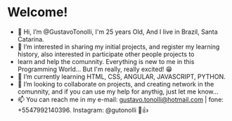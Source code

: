 # Welcome!

- 👋 Hi, I’m @GustavoTonolli, I'm 25 years Old, And I live in Brazil, Santa Catarina.
- 👀 I’m interested in sharing my initial projects, and register my learning history, also interested in participate other people projects to
- learn and help the comunnity. Everything is new to me in this Programming World... But I'm really, really excited! 😁
- 🌱 I’m currently learning HTML, CSS, ANGULAR, JAVASCRIPT, PYTHON.
- 💞️ I’m looking to collaborate on projects, and creating network in the comunnity, and if you can use my help for anythig, just let me know...
- 📫 You can reach me in my e-mail: gustavo.tonolli@hotmail.com | fone: +5547992140396. Instagram: @gutonolli 🙌👍


